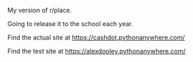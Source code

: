 My version of r/place.

Going to release it to the school each year.

Find the actual site at https://cashdot.pythonanywhere.com/

Find the test site at https://alexdooley.pythonanywhere.com/
